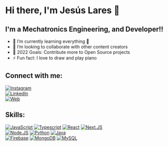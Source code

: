# Hi there, I'm Jesús Lares 👋

## I'm a Mechatronics Engineering, and Developer!!

- 🌱 I’m currently learning everything 🤣
- 👯 I’m looking to collaborate with other content creators
- 🥅 2022 Goals: Contribute more to Open Source projects
- ⚡ Fun fact: I love to draw and play piano

## Connect with me:

[![Instagram](https://img.shields.io/badge/Instagram-@j.lares00-E4405F?style=for-the-badge&logo=instagram&logoColor=white&labelColor=101010)](https://instagram.com/j.lares00)
<br />
[![LinkedIn](https://img.shields.io/badge/LinkedIn-jesusLares-0077B5?style=for-the-badge&logo=linkedin&logoColor=white&labelColor=101010)](https://www.linkedin.com/in/jesusLares)
<br />
[![Web](https://img.shields.io/badge/jesuslares.com-5865F2?style=for-the-badge&logo=dev.to&logoColor=white&labelColor=101010)](https://jesuslares.com)


## Skills:

[![JavaScript](https://img.shields.io/badge/JavaScript-F7DF1E?style=for-the-badge&logo=javascript&logoColor=white&labelColor=101010)]()
[![Typescript](https://img.shields.io/badge/Typescript-4479A1?style=for-the-badge&logo=typescript&logoColor=white&labelColor=101010)]()
[![React](https://img.shields.io/badge/react-272d43?style=for-the-badge&logo=react&logoColor=white&labelColor=101010)]()
[![Next.JS](https://img.shields.io/badge/Next.JS-3e3e3e?style=for-the-badge&logo=next.js&logoColor=white&labelColor=101010)]()
<br/>
[![Node.JS](https://img.shields.io/badge/Node.JS-339933?style=for-the-badge&logo=node.js&logoColor=white&labelColor=101010)]()
[![Python](https://img.shields.io/badge/Python-1952a5?style=for-the-badge&logo=python&logoColor=white&labelColor=101010)]()
[![Java](https://img.shields.io/badge/Java-d84646?style=for-the-badge&logo=java&logoColor=white&labelColor=101010)]()
<br/>
[![Firebase](https://img.shields.io/badge/Firebase-FFCA28?style=for-the-badge&logo=firebase&logoColor=white&labelColor=101010)]()
[![MongoDB](https://img.shields.io/badge/MongoDB-47A248?style=for-the-badge&logo=mongodb&logoColor=white&labelColor=101010)]()
[![MySQL](https://img.shields.io/badge/MySQL-094d64?style=for-the-badge&logo=mysql&logoColor=white&labelColor=101010)]()


[website]: https://jesuslares.com
[instagram]: https://instagram.com/j.lares00
